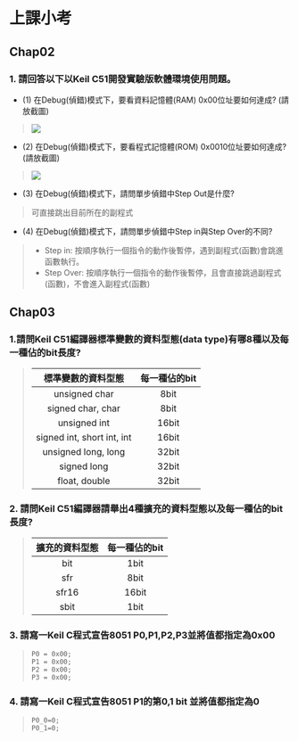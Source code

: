 # 上課小考

## Chap02 
### 1. 請回答以下以Keil C51開發實驗版軟體環境使用問題。 
- (1) 在Debug(偵錯)模式下，要看資料記憶體(RAM) 0x00位址要如何達成? (請放截圖) 
> ![](https://cdn.discordapp.com/attachments/816857285526945794/829520374743302164/unknown.png)
- (2) 在Debug(偵錯)模式下，要看程式記憶體(ROM) 0x0010位址要如何達成? (請放截圖) 
> ![](https://cdn.discordapp.com/attachments/816857285526945794/829527997983621190/unknown.png)
- (3) 在Debug(偵錯)模式下，請問單步偵錯中Step Out是什麼? 
> 可直接跳出目前所在的副程式
- (4) 在Debug(偵錯)模式下，請問單步偵錯中Step in與Step Over的不同? 
> - Step in: 按順序執行一個指令的動作後暫停，遇到副程式(函數)會跳進函數執行。
> - Step Over: 按順序執行一個指令的動作後暫停，且會直接跳過副程式(函數)，不會進入副程式(函數)
## Chap03 
### 1.請問Keil C51編譯器標準變數的資料型態(data type)有哪8種以及每一種佔的bit長度? 
> |標準變數的資料型態|每一種佔的bit|
> |:-:|:-:|
> |unsigned char|8bit|
> |signed char, char|8bit|
> |unsigned int|16bit|
> |signed int, short int, int|16bit|
> |unsigned long, long|32bit|
> |signed long|32bit|
> |float, double|32bit|
### 2. 請問Keil C51編譯器請舉出4種擴充的資料型態以及每一種佔的bit長度? 
> |擴充的資料型態|每一種佔的bit|
> |:-:|:-:|
> |bit|1bit|
> |sfr|8bit|
> |sfr16|16bit|
> |sbit|1bit|
### 3. 請寫一Keil C程式宣告8051 P0,P1,P2,P3並將值都指定為0x00 
> ```
> P0 = 0x00;
> P1 = 0x00;
> P2 = 0x00;
> P3 = 0x00;
> ```
### 4. 請寫一Keil C程式宣告8051 P1的第0,1 bit 並將值都指定為0
> ```
> P0_0=0;
> P0_1=0;
> ```